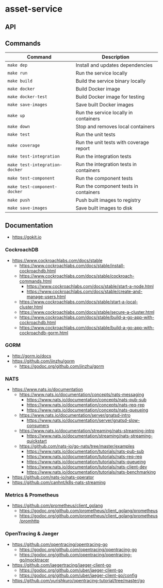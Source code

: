 # asset-service

## API

## Commands

| Command                        | Description                             |
|--------------------------------|-----------------------------------------|
| `make dep`                     | Install and updates dependencies        |
| `make run`                     | Run the service locally                 |
| `make build`                   | Build the service binary locally        |
| `make docker`                  | Build Docker image                      |
| `make docker-test`             | Build Docker image for testing          |
| `make save-images`             | Save built Docker images                |
| `make up`                      | Run the service locally in containers   |
| `make down`                    | Stop and removes local containers       |
| `make test`                    | Run the unit tests                      |
| `make coverage`                | Run the unit tests with coverage report |
| `make test-integration`        | Run the integration tests               |
| `make test-integration-docker` | Run the integration tests in containers |
| `make test-component`          | Run the component tests                 |
| `make test-component-docker`   | Run the component tests in containers   |
| `make push`                    | Push built images to registry           |
| `make save-images`             | Save built images to disk               |

## Documentation

  - https://gokit.io

### CockroachDB

  - https://www.cockroachlabs.com/docs/stable
    - https://www.cockroachlabs.com/docs/stable/install-cockroachdb.html
    - https://www.cockroachlabs.com/docs/stable/cockroach-commands.html
      - https://www.cockroachlabs.com/docs/stable/start-a-node.html
      - https://www.cockroachlabs.com/docs/stable/create-and-manage-users.html
    - https://www.cockroachlabs.com/docs/stable/start-a-local-cluster.html
    - https://www.cockroachlabs.com/docs/stable/secure-a-cluster.html
    - https://www.cockroachlabs.com/docs/stable/build-a-go-app-with-cockroachdb.html
    - https://www.cockroachlabs.com/docs/stable/build-a-go-app-with-cockroachdb-gorm.html

### GORM

  - http://gorm.io/docs
  - https://github.com/jinzhu/gorm
    - https://godoc.org/github.com/jinzhu/gorm

### NATS

  - https://www.nats.io/documentation
    - https://www.nats.io/documentation/concepts/nats-messaging
      - https://www.nats.io/documentation/concepts/nats-pub-sub
      - https://www.nats.io/documentation/concepts/nats-req-rep
      - https://www.nats.io/documentation/concepts/nats-queueing
    - https://www.nats.io/documentation/server/gnatsd-intro
      - https://www.nats.io/documentation/server/gnatsd-slow-consumers
    - https://www.nats.io/documentation/streaming/nats-streaming-intro
      - https://www.nats.io/documentation/streaming/nats-streaming-quickstart
    - https://github.com/nats-io/go-nats/tree/master/examples
      - https://www.nats.io/documentation/tutorials/nats-pub-sub
      - https://www.nats.io/documentation/tutorials/nats-req-rep
      - https://www.nats.io/documentation/tutorials/nats-queueing
      - https://www.nats.io/documentation/tutorials/nats-client-dev
      - https://www.nats.io/documentation/tutorials/nats-benchmarking
  - https://github.com/nats-io/nats-operator
  - https://github.com/canhnt/k8s-nats-streaming

### Metrics & Prometheus

  - https://github.com/prometheus/client_golang
    - https://godoc.org/github.com/prometheus/client_golang/prometheus
    - https://godoc.org/github.com/prometheus/client_golang/prometheus/promhttp

### OpenTracing & Jaeger

  - https://github.com/opentracing/opentracing-go
    - https://godoc.org/github.com/opentracing/opentracing-go
    - https://godoc.org/github.com/opentracing/opentracing-go/mocktracer
  - https://github.com/jaegertracing/jaeger-client-go
    - https://godoc.org/github.com/uber/jaeger-client-go
    - https://godoc.org/github.com/uber/jaeger-client-go/config
  - https://github.com/yurishkuro/opentracing-tutorial/tree/master/go

